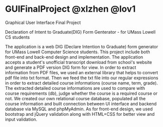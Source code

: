 # GUIFinalProject @xlzhen @lov1 

Graphical User Interface Final Project

Declaration of Intent to Graduate(DIG) Form Genterator - for UMass Lowell CS students

The application is a web DIG (Declare Intention to Graduate) form generator for UMass Lowell Computer Science students. This project include both front-end and back-end design and implementation. The application accepts a student's unofficial transcript download from school's website and generate a PDF version DIG form for view. 
In order to extract information from PDF files, we used an external library that helps to convert pdf file into txt format. Then we feed the txt file into our regular expressions in order to extract detailed course informations (course name, term, grade). The extracted detailed course informations are used to compare with course requirements (db), judge whether the course is a required course or not.
We created our own relational course database, populated all the course information and built connection between UI interface and backend database via MySQL and phpMyAdmin. As for front-end design, we used bootstrap and jQuery validation along with HTML+CSS for better view and input validation. 
